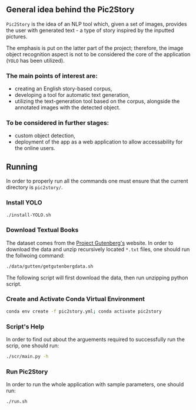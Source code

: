 ## General idea behind the Pic2Story
`Pic2Story` is the idea of an NLP tool which, given a set of images, provides the user with generated text - a type of story inspired by the inputted pictures.

The emphasis is put on the latter part of the project; therefore, the image object recognition aspect is not to be considered the core of the application (`YOLO` has been utilized).

### The main points of interest are:
- creating an English story-based corpus,
- developing a tool for automatic text generation,
- utilizing the text-generation tool based on the corpus, alongside the annotated images with the detected object.

### To be considered in further stages:
- custom object detection,
- deployment of the app as a web application to allow accessability for the online users.

## Running
In order to properly run all the commands one must ensure that the current directory is `pic2story/`.
### Install YOLO
``` bash
./install-YOLO.sh
```

### Download Textual Books
The dataset comes from the [Project Gutenberg's](https://www.gutenberg.org/) website. In order to download the data and unzip recursively located `*.txt` files, one should run the follwoing command:
``` bash
./data/gutten/getgutenbergdata.sh
```
The following script will first download the data, then run unzipping python script.

### Create and Activate Conda Virtual Environment

``` bash
conda env create -f pic2story.yml; conda activate pic2story
```

### Script's Help
In order to find out about the arguements required to successfully run the scrip, one should run:
``` bash
./scr/main.py -h
```

### Run Pic2Story
In order to run the whole application with sample parameters, one should run:
``` bash
./run.sh
```

